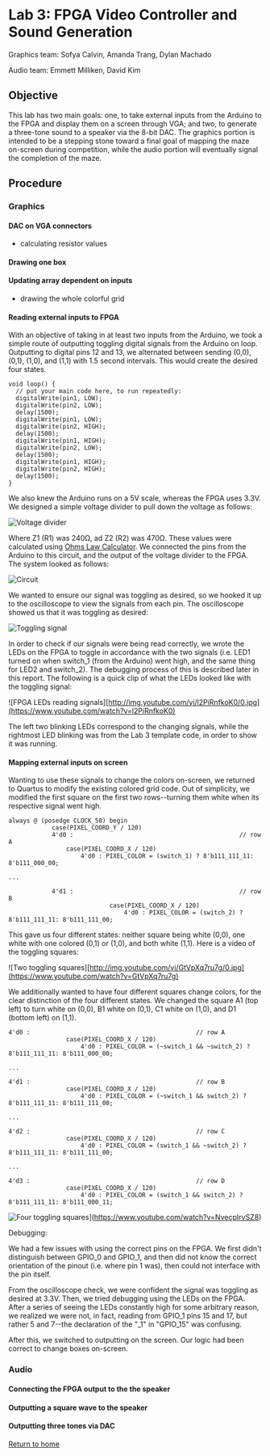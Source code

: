 # Lab 3: FPGA Video Controller and Sound Generation
Graphics team: Sofya Calvin, Amanda Trang, Dylan Machado

Audio team: Emmett Milliken, David Kim

## Objective 
This lab has two main goals: one, to take external inputs from the Arduino to the FPGA and display them on a screen through VGA; and two, to generate a three-tone sound to a speaker via the 8-bit DAC. The graphics portion is intended to be a stepping stone toward a final goal of mapping the maze on-screen during competition, while the audio portion will eventually signal the completion of the maze.

## Procedure

### Graphics
#### DAC on VGA connectors

+ calculating resistor values

#### Drawing one box



#### Updating array dependent on inputs

+ drawing the whole colorful grid

#### Reading external inputs to FPGA

With an objective of taking in at least two inputs from the Arduino, we took a simple route of outputting toggling digital signals from the Arduino on loop. Outputting to digital pins 12 and 13, we alternated between sending (0,0), (0,1), (1,0), and (1,1) with 1.5 second intervals. This would create the desired four states.

```
void loop() {
  // put your main code here, to run repeatedly:
  digitalWrite(pin1, LOW);
  digitalWrite(pin2, LOW);
  delay(1500);
  digitalWrite(pin1, LOW);
  digitalWrite(pin2, HIGH);
  delay(1500);
  digitalWrite(pin1, HIGH);
  digitalWrite(pin2, LOW);
  delay(1500);
  digitalWrite(pin1, HIGH);
  digitalWrite(pin2, HIGH);
  delay(1500);
}
```

We also knew the Arduino runs on a 5V scale, whereas the FPGA uses 3.3V. We designed a simple voltage divider to pull down the voltage as follows:

![Voltage divider](../images/lab3/divider.png)

Where Z1 (R1) was 240Ω, ad Z2 (R2) was 470Ω. These values were calculated using [Ohms Law Calculator](http://www.ohmslawcalculator.com/voltage-divider-calculator). We connected the pins from the Arduino to this circuit, and the output of the voltage divider to the FPGA. The system looked as follows:

![Circuit](../images/lab3/circuit.jpg)

We wanted to ensure our signal was toggling as desired, so we hooked it up to the oscilloscope to view the signals from each pin. The oscilloscope showed us that it was toggling as desired:

![Toggling signal](../images/lab3/toggle.png)

In order to check if our signals were being read correctly, we wrote the LEDs on the FPGA to toggle in accordance with the two signals (i.e. LED1 turned on when switch_1 (from the Arduino) went high, and the same thing for LED2 and switch_2). The debugging process of this is described later in this report. The following is a quick clip of what the LEDs looked like with the toggling signal:

![FPGA LEDs reading signals][http://img.youtube.com/vi/l2PiRnfkoK0/0.jpg](https://www.youtube.com/watch?v=l2PiRnfkoK0)

The left two blinking LEDs correspond to the changing signals, while the rightmost LED blinking was from the Lab 3 template code, in order to show it was running.

#### Mapping external inputs on screen

Wanting to use these signals to change the colors on-screen, we returned to Quartus to modify the existing colored grid code. Out of simplicity, we modified the first square on the first two rows--turning them white when its respective signal went high.

```
always @ (posedge CLOCK_50) begin
	 		case(PIXEL_COORD_Y / 120)
			4'd0 : 												// row A
				case(PIXEL_COORD_X / 120)
					4'd0 : PIXEL_COLOR = (switch_1) ? 8'b111_111_11: 8'b111_000_00;

...

			4'd1 : 												// row B
							case(PIXEL_COORD_X / 120)
								4'd0 : PIXEL_COLOR = (switch_2) ? 8'b111_111_11: 8'b111_111_00;					
```

This gave us four different states: neither square being white (0,0), one white with one colored (0,1) or (1,0), and both white (1,1). Here is a video of the toggling squares:

![Two toggling squares][http://img.youtube.com/vi/GtVpXq7ru7g/0.jpg](https://www.youtube.com/watch?v=GtVpXq7ru7g)

We additionally wanted to have four different squares change colors, for the clear distinction of the four different states. We changed the square A1 (top left) to turn white on (0,0), B1 white on (0,1), C1 white on (1,0), and D1 (bottom left) on (1,1). 

```
4'd0 : 												// row A
				case(PIXEL_COORD_X / 120)
					4'd0 : PIXEL_COLOR = (~switch_1 && ~switch_2) ? 8'b111_111_11: 8'b111_000_00;

...

4'd1 : 												// row B
				case(PIXEL_COORD_X / 120)
					4'd0 : PIXEL_COLOR = (~switch_1 && switch_2) ? 8'b111_111_11: 8'b111_111_00;					

...

4'd2 : 												// row C
				case(PIXEL_COORD_X / 120)
					4'd0 : PIXEL_COLOR = (switch_1 && ~switch_2) ? 8'b111_111_11: 8'b111_111_00;

...

4'd3 : 												// row D
				case(PIXEL_COORD_X / 120)
					4'd0 : PIXEL_COLOR = (switch_1 && switch_2) ? 8'b111_111_11: 8'b111_000_11;
```					

![Four toggling squares](http://img.youtube.com/vi/NvecpIrvSZ8/0.jpg)](https://www.youtube.com/watch?v=NvecpIrvSZ8)

Debugging: 

We had a few issues with using the correct pins on the FPGA. We first didn't distinguish between GPIO_0 and GPIO_1, and then did not know the correct orientation of the pinout (i.e. where pin 1 was), then could not interface with the pin itself. 


From the oscilloscope check, we were confident the signal was toggling as desired at 3.3V. Then, we tried debugging using the LEDs on the FPGA. After a series of seeing the LEDs constantly high for some arbitrary reason, we realized we were not, in fact, reading from GPIO_1 pins 15 and 17, but rather 5 and 7--the declaration of the "_1" in "GPIO_15" was confusing.

After this, we switched to outputting on the screen. Our logic had been correct to change boxes on-screen.


### Audio
#### Connecting the FPGA output to the the speaker
#### Outputting a square wave to the speaker
#### Outputting three tones via DAC



[Return to home](https://sofyacalvin.github.io/ece3400-group3/)
